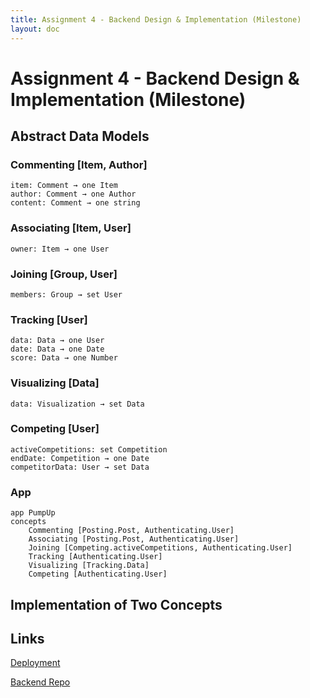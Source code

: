 ```yaml
---
title: Assignment 4 - Backend Design & Implementation (Milestone)
layout: doc
---
```


# Assignment 4 - Backend Design & Implementation (Milestone)

## **Abstract Data Models**

### **Commenting \[Item, Author\]**

```
item: Comment → one Item
author: Comment → one Author
content: Comment → one string
```

### **Associating \[Item, User\]**

```
owner: Item → one User
```

### **Joining \[Group, User\]**

```
members: Group → set User
```

### **Tracking \[User\]**

```
data: Data → one User
date: Data → one Date
score: Data → one Number
```

### **Visualizing \[Data\]**

```
data: Visualization → set Data
```

### **Competing \[User\]**

```
activeCompetitions: set Competition
endDate: Competition → one Date
competitorData: User → set Data
```

### **App**

```
app PumpUp
concepts
	Commenting [Posting.Post, Authenticating.User]
	Associating [Posting.Post, Authenticating.User]
	Joining [Competing.activeCompetitions, Authenticating.User]
	Tracking [Authenticating.User]
	Visualizing [Tracking.Data]
	Competing [Authenticating.User]
```

## Implementation of Two Concepts

## Links

[Deployment](https://61040-backend-one.vercel.app/)

[Backend Repo](https://github.com/brianzheng205/61040-backend)
